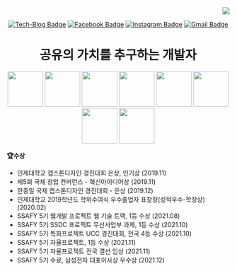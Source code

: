 <div align=right>
  <a href="https://hits.seeyoufarm.com"/><img src="https://hits.seeyoufarm.com/api/count/incr/badge.svg?url=https%3A%2F%2Fgithub.com%2Feona1301"/></a>
</div>

<div align=center>

[![Tech-Blog Badge](http://img.shields.io/badge/-Tech--Blog-black?style=flat-square&logo=github&logoColor=white&color=brightgreen&link=https://velog.io/@eona1301)](https://velog.io/@eona1301)
[![Facebook Badge](https://img.shields.io/badge/-Facebook-1877f2?style=flat-square&logo=facebook&logoColor=white&link=https://www.facebook.com/eona1301)](https://www.facebook.com/eona1301) 
[![Instagram Badge](https://img.shields.io/badge/-Instagram-dd2a7b?style=flat-square&logo=instagram&logoColor=white&link=https://www.instagram.com/danghyeona/)](https://www.instagram.com/danghyeona/) 
[![Gmail Badge](https://img.shields.io/badge/-Gmail-d14836?style=flat-square&logo=Gmail&logoColor=white&link=mailto:eona1301@gmail.com)](mailto:eona1301@gmail.com)

</div>

<div align=center>
  
  <h1>공유의 가치를 추구하는 개발자</h1>
  
  <img src="https://user-images.githubusercontent.com/45550607/161563370-fb4815be-1b6a-443e-a19b-0287d7895ebe.png" width="80px">
  <img src="https://user-images.githubusercontent.com/45550607/161563363-84847818-73c4-4c6f-9262-297e6c2ce4c5.png" width="80px">
  <img src="https://user-images.githubusercontent.com/45550607/161563358-2cb9736a-338c-4061-a800-414db3a96314.png" width="80px">
  <img src="https://user-images.githubusercontent.com/45550607/161563381-ffd2feae-90a9-47d1-abe2-a091f8afac5e.png" width="80px">
  <img src="https://user-images.githubusercontent.com/45550607/161563367-1d6e6c02-4300-4f9e-b477-43c9f1e9e6c2.png" width="80px">
  <img src="https://user-images.githubusercontent.com/45550607/161563374-78c75a6e-65f3-45bb-983a-8f6ece976bc2.png" width="80px">
  <img src="https://user-images.githubusercontent.com/45550607/161563364-f745adf5-e6e2-4ddb-875d-9be1b7f126f0.png" width="80px">
  <img src="https://user-images.githubusercontent.com/45550607/161563377-267e47db-d3b3-41ea-8c83-b4d90d64c33d.png" width="80px">
  
</div>

**🏆수상**
- 인제대학교 캡스톤디자인 경진대회 은상, 인기상 (2019.11)
- 제5회 국체 창업 컨퍼런스 - 혁신아이디어상 (2019.11)
- 한중일 국제 캡스톤디자인 경진대회 - 은상 (2019.12)
- 인제대학교 2019학년도 학위수여식 우수졸업자 표창장(성적우수-학장상) (2020.02)
- SSAFY 5기 웹개발 프로젝트 웹 기술 트랙, 1등 수상 (2021.08)
- SSAFY 5기 SSDC 프로젝트 무선사업부 과제, 1등 수상 (2021.10)
- SSAFY 5기 특화프로젝트 UCC 경진대회, 전국 4등 수상 (2021.10)
- SSAFY 5기 자율프로젝트, 1등 수상 (2021.11)
- SSAFY 5기 자율프로젝트 전국 결선 입상 (2021.11)
- SSAFY 5기 수료, 삼성전자 대표이사상 우수상 (2021.12)
